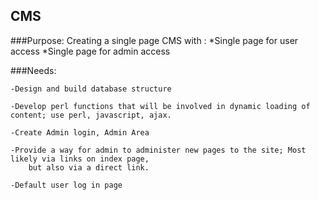 CMS
---


###Purpose:
Creating a single page CMS with :
	*Single page for user access
	*Single page for admin access

###Needs:

	-Design and build database structure
	
	-Develop perl functions that will be involved in dynamic loading of content; use perl, javascript, ajax.
	
	-Create Admin login, Admin Area
	
	-Provide a way for admin to administer new pages to the site; Most likely via links on index page, 
		but also via a direct link.
		
	-Default user log in page
